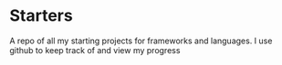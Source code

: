 # Starters
A repo of all my starting projects for frameworks and languages. I use github to keep track of and view my progress
